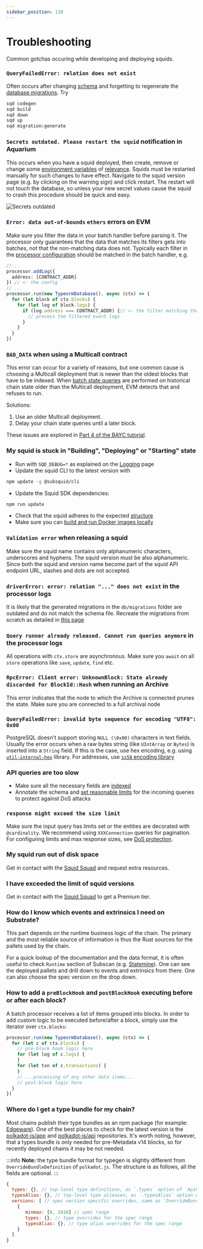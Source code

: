 ```yaml
---
sidebar_position: 110
---
```


# Troubleshooting

Common gotchas occuring while developing and deploying squids.

### `QueryFailedError: relation does not exist`

Often occurs after changing [schema](/basics/store/postgres/schema-file) and forgetting to regenerate the [database migrations](/basics/store/postgres/db-migrations). Try
```bash
sqd codegen
sqd build
sqd down
sqd up
sqd migration:generate
```

### `Secrets outdated. Please restart the squid` notification in Aquarium

This occurs when you have a squid deployed, then create, remove or change some [environment variables](/squid-cli/secrets) of [relevance](/deploy-squid/organizations). Squids must be restarted manually for such changes to have effect. Navigate to the squid version page (e.g. by clicking on the warning sign) and click restart. The restart will not touch the database, so unless your new secret values cause the squid to crash this procedure should be quick and easy.

![Secrets outdated](</img/secrets-outdated.png>)

### `Error: data out-of-bounds` `ethers` errors on EVM

Make sure you filter the data in your batch handler before parsing it. The processor only guarantees that the data that matches its filters gets into batches, not that the non-matching data does not. Typically each filter in the [processor configuration](/evm-indexing/configuration) should be matched in the batch handler, e.g.
```ts
//...
processor.addLog({
  address: [CONTRACT_ADDR]
}) // <- the config
// ...
processor.run(new TypeormDatabase(), async (ctx) => {
  for (let block of ctx.blocks) {
    for (let log of block.logs) {
      if (log.address === CONTRACT_ADDR) {// <- the filter matching the config
        // process the filtered event logs
      }
    }
  }
})
```

### `BAD_DATA` when using a Multicall contract

This error can occur for a variety of reasons, but one common cause is choosing a Multicall deployment that is newer than the oldest blocks that have to be indexed. When [batch state queries](/evm-indexing/query-state/#batch-state-queries) are performed on historical chain state older than the Multicall deployment, EVM detects that and refuses to run.

Solutions:
1. Use an older Multicall deployment.
2. Delay your chain state queries until a later block.

These issues are explored in [Part 4 of the BAYC tutorial](/tutorials/bayc/step-four-optimizations).

### My squid is stuck in "Building", "Deploying" or "Starting" state

- Run with `SQD_DEBUG=*` as explained on the [Logging](/basics/logging/#overriding-the-log-level) page
- Update the squid CLI to the latest version with
```bash
npm update -g @subsquid/cli
```
- Update the Squid SDK dependencies:
```bash
npm run update
```
- Check that the squid adheres to the expected [structure](/basics/squid-structure)
- Make sure you can [build and run Docker images locally](/deploy-squid/self-hosting)

### `Validation error` when releasing a squid

Make sure the squid name contains only alphanumeric characters, underscores and hyphens. The squid version must be also alphanumeric. 
Since both the squid and version name become part of the squid API endpoint URL, slashes and dots are not accepted. 

### `driverError: error: relation "..." does not exist` in the processor logs

It is likely that the generated migrations in the `db/migrations` folder are outdated and do not match the schema file.
Recreate the migrations from scratch as detailed in [this page](/basics/db-migrations/#updating-after-schema-changes)

### `Query runner already released. Cannot run queries anymore` in the processor logs

All operations with `ctx.store` are asynchronous. Make sure you `await` on all `store` operations like `save`, `update`, `find` etc.

### `RpcError: Client error: UnknownBlock: State already discarded for BlockId::Hash` when running an Archive

This error indicates that the node to which the Archive is connected prunes the state. Make sure you are connected to a full archival node

### `QueryFailedError: invalid byte sequence for encoding "UTF8": 0x00`

PostgreSQL doesn't support storing `NULL (\0x00)` characters in text fields. Usually the error occurs when a raw bytes string (like `UIntArray` or `Bytes`) is inserted into a `String` field. If this is the case, use hex encoding, e.g. using [`util-internal-hex`](https://github.com/subsquid/squid/tree/master/util/util-internal-hex) library. For addresses, use [`ss58` encoding library](https://github.com/subsquid/squid/tree/master/ss58)

### API queries are too slow

- Make sure all the necessary fields are [indexed](/basics/schema-file/indexes-and-constraints/)
- Annotate the schema and [set reasonable limits](/graphql-api/dos-protection/) for the incoming queries to protect against DoS attacks

### `response might exceed the size limit`

Make sure the input query has limits set or the entities are decorated with `@cardinality`. We recommend using `XXXConnection` queries for pagination. For configuring limits and max response sizes, see [DoS protection](/graphql-api/dos-protection/).

### My squid run out of disk space

Get in contact with the [Squid Squad](https://t.me/SquidDevs) and request extra resources. 

### I have exceeded the limit of squid versions

Get in contact with the [Squid Squad](https://t.me/SquidDevs) to get a Premium tier.

### How do I know which events and extrinsics I need on Substrate?

This part depends on the runtime business logic of the chain. The primary and the most reliable source of information is thus the Rust sources for the pallets used by the chain.

For a quick lookup of the documentation and the data format, it is often useful to check `Runtime` section of Subscan (e.g. [Statemine](https://statemine.subscan.io/runtime)). One can see the deployed pallets and drill down to events and extrinsics from there. One can also choose the spec version on the drop down.

### How to add a `preBlockHook` and `postBlockHook` executing before or after each block?

A batch processor receives a list of items grouped into blocks. In order to add custom logic to be executed before/after a block, simply use the iterator over `ctx.blocks`:

```ts
processor.run(new TypeormDatabase(), async (ctx) => {
  for (let c of ctx.blocks) {
    // pre-block hook logic here
    for (let log of c.logs) {
    }
    for (let txn of c.transactions) {
    }
    // ...processing of any other data items...
    // post-block logic here
  }
})
```

### Where do I get a type bundle for my chain?

Most chains publish their type bundles as an npm package (for example: [Edgeware](https://www.npmjs.com/package/@edgeware/node-types)). One of the best places to check for the latest version is the [polkadot-js/app](https://github.com/polkadot-js/apps/tree/master/packages/apps-config/src/api/spec) and [polkadot-js/api](https://github.com/polkadot-js/api/tree/master/packages/types-known/src/spec) repositories. It's worth noting, however, that a types bundle is only needed for pre-Metadata v14 blocks, so for recently deployed chains it may be not needed.

:::info
**Note:** the type bundle format for typegen is slightly different from `OverrideBundleDefinition` of `polkadot.js`. The structure is as follows, all the fields are optional.
:::

```javascript
{
  types: {}, // top-level type definitions, as `.types` option of `ApiPromise`
  typesAlias: {}, // top-level type alieases, as `.typesAlias` option of `ApiPromise`
  versions: [ // spec version specific overrides, same as `OverrideBundleDefinition.types` of `polkadot.js`
    {
       minmax: [0, 1010] // spec range
       types: {}, // type overrides for the spec range
       typesAlias: {}, // type alias overrides for the spec range
    }
  ]
}
```
